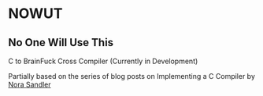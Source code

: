 # NOWUT

## No One Will Use This

C to BrainFuck Cross Compiler (Currently in Development)

Partially based on the series of blog posts on Implementing a C Compiler by [Nora Sandler](https://norasandler.com/about/)
